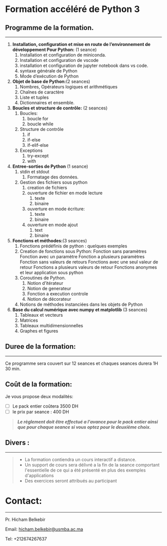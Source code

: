 # Formation accéléré de Python 3
## Programme de la formation.
---
1. **Installation, configuration et mise en route de l’environnement de développement Pour Python:** (1 seance)
   1. Installation et configuration de miniconda.
   2. Installation et configuration de vscode
   3. installation et configuration de jupyter notebook dans vs code.
   4. syntaxe générale de Python
   5. Mode d’exécution de Python
2. **Objet de base de Python:**(2 seances)
   1. Nombres, Opérateurs logiques et arithmétiques
   2. Chaînes de caractère
   3. Liste et tuples
   4. Dictionnaires et ensemble.
3. **Boucles et structure de contrôle:** (2 seances)
   1. Boucles:
      1. boucle for
      2. boucle while
   2. Structure de contrôle
      1. if
      2. if-else
      3. if-elif-else
   3. Exceptions
      1. try-except
      2. with
4. **Entree-sorties de Python** (1 seance)
   1. stdin et stdout
      1. Formatage des données.
   2. Gestion des fichiers sous python
      1. creation de fichiers
      2. ouverture de fichier en mode lecture
         1. texte
         2. binaire
      3. ouverture en mode écriture:
         1. texte
         2. binaire
      3. ouverture en mode ajout
         1. text
         2. binaire
5. **Fonctions et méthodes:**(3 seances)
   1. Fonctions prédéfinis de python : quelques exemples
   2. Creation de fonctions sous Python:
         Fonction sans paramètres
         Fonction avec un paramètre
         Fonction a plusieurs paramètres
         Fonction sans valeurs de retours
         Fonctions avec une seul valeur de retour
         Fonctions a plusieurs valeurs de retour
         Fonctions anonymes et leur application sous python
   3. Coroutines de Python.
      1. Notion d’itérateur
      2. Notion de generateur
      3. Fonction a execution controle
      3. Notion de décorateur
   4. Notions de méthodes instanciées dans les objets de Python
6. **Base du calcul numérique avec numpy et matplotlib** (3 seances)
   1. Tableaux et vecteurs
   2. Matrices
   3. Tableaux multidimensionnelles
   4. Graphes et figures
## Duree de la formation:
---
Ce programme sera couvert sur 12 seances et chaques seances durera 1H 30 min.
## Coût de la formation:
Je vous propose deux modalités:
   - [ ] Le pack entier coûtera 3500 DH
   - [ ] le prix par seance : 400 DH
>  *__Le règlement doit être effectué a l'avance pour le pack entier ainsi que pour chaque seance si vous optez pour le deuxième choix.__*

## Divers :
---
> - La formation contiendra un cours interactif a distance.
> - Un support de cours sera délivré a la fin de la seance comportant l'essentielle de ce qui a été présenté en plus des exemples d'applications
> - Des exercices seront attribués au participant

# Contact:
---
Pr. Hicham Belkebir

Email: hicham.belkebir@usmba.ac.ma

Tel: +212674267637
